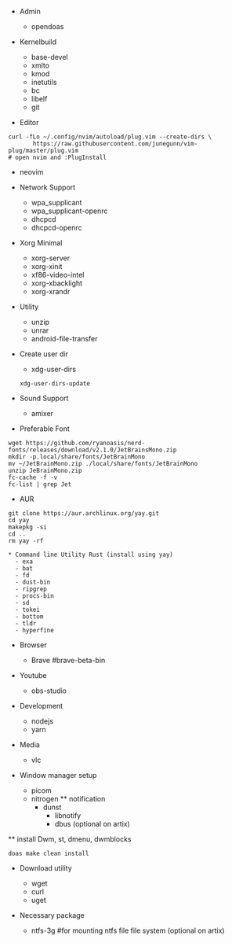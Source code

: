 
* Admin
  - opendoas

* Kernelbuild
  - base-devel
  - xmlto
  - kmod
  - inetutils
  - bc
  - libelf
  - git

* Editor
```
curl -fLo ~/.config/nvim/autoload/plug.vim --create-dirs \
       https://raw.githubusercontent.com/junegunn/vim-plug/master/plug.vim
# open nvim and :PlugInstall
```
  - neovim

* Network Support
  - wpa_supplicant
  - wpa_supplicant-openrc
  - dhcpcd
  - dhcpcd-openrc

* Xorg Minimal
  - xorg-server
  - xorg-xinit
  - xf86-video-intel
  - xorg-xbacklight
  - xorg-xrandr

* Utility
  - unzip
  - unrar
  - android-file-transfer

* Create user dir
  - xdg-user-dirs
  ```
  xdg-user-dirs-update
  ```

* Sound Support
  - amixer

* Preferable Font
```
wget https://github.com/ryanoasis/nerd-fonts/releases/download/v2.1.0/JetBrainsMono.zip
mkdir -p.local/share/fonts/JetBrainMono
mv ~/JetBrainMono.zip ./local/share/fonts/JetBrainMono
unzip JeBrainMono.zip
fc-cache -f -v
fc-list | grep Jet
```
* AUR
```
git clone https://aur.archlinux.org/yay.git
cd yay
makepkg -si
cd ..
rm yay -rf

* Command line Utility Rust (install using yay)
  - exa
  - bat
  - fd
  - dust-bin
  - ripgrep
  - procs-bin
  - sd
  - tokei
  - bottom
  - tldr
  - hyperfine

```
* Browser
  - Brave #brave-beta-bin
* Youtube
  - obs-studio
* Development
  - nodejs
  - yarn

* Media
  - vlc

* Window manager setup
  - picom
  - nitrogen
  ** notification
    - dunst
      - libnotify
      - dbus (optional on artix)


** install Dwm, st, dmenu, dwmblocks
```
doas make clean install
```

* Download utility
  - wget
  - curl
  - uget

* Necessary package
  - ntfs-3g #for mounting ntfs file file system (optional on artix)


